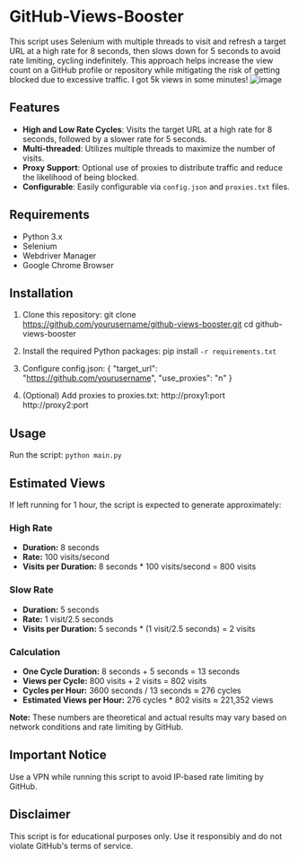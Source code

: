 # GitHub-Views-Booster

This script uses Selenium with multiple threads to visit and refresh a target URL at a high rate for 8 seconds, then slows down for 5 seconds to avoid rate limiting, cycling indefinitely. This approach helps increase the view count on a GitHub profile or repository while mitigating the risk of getting blocked due to excessive traffic. I got 5k views in some minutes!
![image](https://github.com/user-attachments/assets/2f66fb7e-b484-4d14-9469-108d3b3c932a)

## Features

- **High and Low Rate Cycles**: Visits the target URL at a high rate for 8 seconds, followed by a slower rate for 5 seconds.
- **Multi-threaded**: Utilizes multiple threads to maximize the number of visits.
- **Proxy Support**: Optional use of proxies to distribute traffic and reduce the likelihood of being blocked.
- **Configurable**: Easily configurable via `config.json` and `proxies.txt` files.

## Requirements

- Python 3.x
- Selenium
- Webdriver Manager
- Google Chrome Browser

## Installation

1. Clone this repository:
git clone https://github.com/yourusername/github-views-booster.git
cd github-views-booster

2. Install the required Python packages:
pip install `-r requirements.txt`

3. Configure config.json:
{
  "target_url": "https://github.com/yourusername",
  "use_proxies": "n"
}

4. (Optional) Add proxies to proxies.txt:
http://proxy1:port
http://proxy2:port

## Usage
Run the script:
```python main.py```

## Estimated Views

If left running for 1 hour, the script is expected to generate approximately:

### High Rate
- **Duration:** 8 seconds
- **Rate:** 100 visits/second
- **Visits per Duration:** 8 seconds * 100 visits/second = 800 visits

### Slow Rate
- **Duration:** 5 seconds
- **Rate:** 1 visit/2.5 seconds
- **Visits per Duration:** 5 seconds * (1 visit/2.5 seconds) = 2 visits

### Calculation
- **One Cycle Duration:** 8 seconds + 5 seconds = 13 seconds
- **Views per Cycle:** 800 visits + 2 visits = 802 visits
- **Cycles per Hour:** 3600 seconds / 13 seconds ≈ 276 cycles
- **Estimated Views per Hour:** 276 cycles * 802 visits ≈ 221,352 views

**Note:** These numbers are theoretical and actual results may vary based on network conditions and rate limiting by GitHub.

## Important Notice

Use a VPN while running this script to avoid IP-based rate limiting by GitHub.

## Disclaimer

This script is for educational purposes only. Use it responsibly and do not violate GitHub's terms of service.
